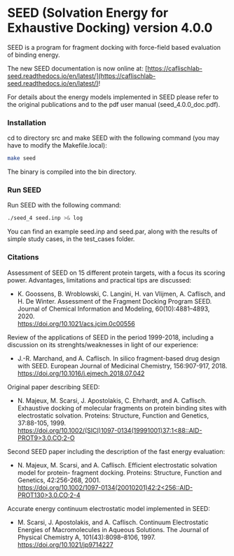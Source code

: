 # SEED (Solvation Energy for Exhaustive Docking) version 4.0.0

SEED is a program for fragment docking with force-field based evaluation of binding energy.

The new SEED documentation is now online at: [https://caflischlab-seed.readthedocs.io/en/latest/](https://caflischlab-seed.readthedocs.io/en/latest/)!

For details about the energy models implemented in SEED please refer to the original publications and to the pdf user manual (seed_4.0.0_doc.pdf).

### Installation ###
cd to directory src and make SEED with the following command (you may have to modify the Makefile.local):
```sh
make seed
```
The binary is compiled into the bin directory.
### Run SEED ###
Run SEED with the following command:
```sh
./seed_4 seed.inp >& log
```
You can find an example seed.inp and seed.par, along with the results of simple study cases,
in the test_cases folder.

### Citations ###
Assessment of SEED on 15 different protein targets, with a focus its scoring power. Advantages, limitations and practical tips are discussed:
 * K. Goossens, B. Wroblowski, C. Langini, H. van Vlijmen, A. Caflisch, and H. De Winter. Assessment of the Fragment Docking Program SEED.
Journal of Chemical Information and Modeling, 60(10):4881–4893, 2020.\
https://doi.org/10.1021/acs.jcim.0c00556

Review of the applications of SEED in the period 1999-2018, including a discussion on its strenghts/weaknesses in light of our experience:
 * J.-R. Marchand, and A. Caflisch. In silico fragment-based drug design with SEED.
European Journal of Medicinal Chemistry, 156:907-917, 2018.\
https://doi.org/10.1016/j.ejmech.2018.07.042

Original paper describing SEED:
 * N. Majeux, M. Scarsi, J. Apostolakis, C. Ehrhardt, and A. Caflisch. Exhaustive docking of
molecular fragments on protein binding sites with electrostatic solvation.
Proteins: Structure, Function and Genetics, 37:88-105, 1999.\
[https://doi.org/10.1002/(SICI)1097-0134(19991001)37:1<88::AID-PROT9>3.0.CO;2-O](https://doi.org/10.1002/(SICI)1097-0134(19991001)37:1<88::AID-PROT9>3.0.CO;2-O)

Second SEED paper including the description of the fast energy evaluation:
 * N. Majeux, M. Scarsi, and A. Caflisch. Efficient electrostatic solvation model for protein-
fragment docking.
Proteins: Structure, Function and Genetics, 42:256-268, 2001.\
[https://doi.org/10.1002/1097-0134(20010201)42:2<256::AID-PROT130>3.0.CO;2-4](https://doi.org/10.1002/1097-0134(20010201)42:2<256::AID-PROT130>3.0.CO;2-4)

Accurate energy continuum electrostatic model implemented in SEED:
 * M. Scarsi, J. Apostolakis, and A. Caflisch. Continuum Electrostatic Energies of Macromolecules in Aqueous Solutions.
The Journal of Physical Chemistry A, 101(43):8098–8106, 1997.\
https://doi.org/10.1021/jp9714227
